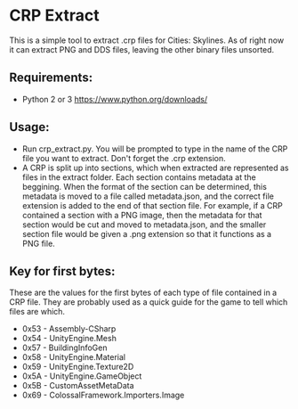 # CRP Extract
This is a simple tool to extract .crp files for Cities: Skylines. As of right now it can extract PNG and DDS files, leaving the other binary files unsorted.

## Requirements:
 * Python 2 or 3 https://www.python.org/downloads/

## Usage:
 * Run crp_extract.py. You will be prompted to type in the name of the CRP file you want to extract. Don't forget the .crp extension.
 * A CRP is split up into sections, which when extracted are represented as files in the extract folder. Each section contains metadata at the beggining. When the format of the section can be determined, this metadata is moved to a file called metadata.json, and the correct file extension is added to the end of that section file. For example, if a CRP contained a section with a PNG image, then the metadata for that section would be cut and moved to metadata.json, and the smaller section file would be given a .png extension so that it functions as a PNG file.

## Key for first bytes:
These are the values for the first bytes of each type of file contained in a CRP file. They are probably used as a quick guide for the game to tell which files are which.
 * 0x53 - Assembly-CSharp
 * 0x54 - UnityEngine.Mesh
 * 0x57 - BuildingInfoGen
 * 0x58 - UnityEngine.Material
 * 0x59 - UnityEngine.Texture2D
 * 0x5A - UnityEngine.GameObject
 * 0x5B - CustomAssetMetaData
 * 0x69 - ColossalFramework.Importers.Image
